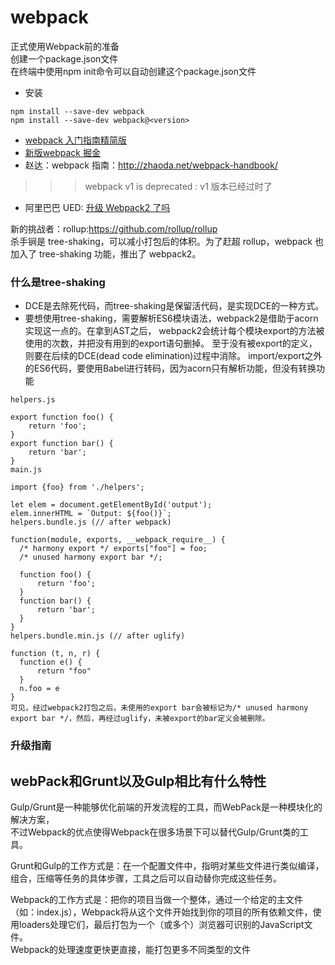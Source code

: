 # webpack

正式使用Webpack前的准备  
创建一个package.json文件  
在终端中使用npm init命令可以自动创建这个package.json文件

* 安装
 ```
npm install --save-dev webpack
npm install --save-dev webpack@<version>
 ```

* [webpack 入门指南精简版](http://mp.weixin.qq.com/s/EKGXYq1okZ_yahYtpbXbsw)
* [新版webpack 掘金](https://juejin.im/post/5a068c2b5188255851322b8c?utm_medium=fe&utm_source=weixinqun)
* 赵达：webpack 指南：http://zhaoda.net/webpack-handbook/


>>> webpack v1 is deprecated :  v1 版本已经过时了
* 阿里巴巴 UED: [升级 Webpack2 了吗](http://www.aliued.com/?p=4060)



新的挑战者：rollup:https://github.com/rollup/rollup  
杀手锏是 tree-shaking，可以减小打包后的体积。为了赶超 rollup，webpack 也加入了 tree-shaking 功能，推出了 webpack2。  


### 什么是tree-shaking

  - DCE是去除死代码，而tree-shaking是保留活代码，是实现DCE的一种方式。
  - 要想使用tree-shaking，需要解析ES6模块语法，webpack2是借助于acorn实现这一点的。在拿到AST之后，
    webpack2会统计每个模块export的方法被使用的次数，并把没有用到的export语句删掉。
    至于没有被export的定义，则要在后续的DCE(dead code elimination)过程中消除。
    import/export之外的ES6代码，要使用Babel进行转码，因为acorn只有解析功能，但没有转换功能
  ```
  helpers.js

  export function foo() {
      return 'foo';
  }
  export function bar() {
      return 'bar';
  }
  main.js

  import {foo} from './helpers';

  let elem = document.getElementById('output');
  elem.innerHTML = `Output: ${foo()}`;
  helpers.bundle.js (// after webpack)

  function(module, exports, __webpack_require__) {
    /* harmony export */ exports["foo"] = foo;
    /* unused harmony export bar */;

    function foo() {
        return 'foo';
    }
    function bar() {
        return 'bar';
    }
  }
  helpers.bundle.min.js (// after uglify)

  function (t, n, r) {
    function e() {
        return "foo"
    }
    n.foo = e
  }
  可见，经过webpack2打包之后，未使用的export bar会被标记为/* unused harmony export bar */，然后，再经过uglify，未被export的bar定义会被删除。
  ```


### 升级指南


## webPack和Grunt以及Gulp相比有什么特性

Gulp/Grunt是一种能够优化前端的开发流程的工具，而WebPack是一种模块化的解决方案，  
不过Webpack的优点使得Webpack在很多场景下可以替代Gulp/Grunt类的工具。  

Grunt和Gulp的工作方式是：在一个配置文件中，指明对某些文件进行类似编译，组合，压缩等任务的具体步骤，工具之后可以自动替你完成这些任务。

Webpack的工作方式是：把你的项目当做一个整体，通过一个给定的主文件（如：index.js），Webpack将从这个文件开始找到你的项目的所有依赖文件，使用loaders处理它们，最后打包为一个（或多个）浏览器可识别的JavaScript文件。  
Webpack的处理速度更快更直接，能打包更多不同类型的文件
